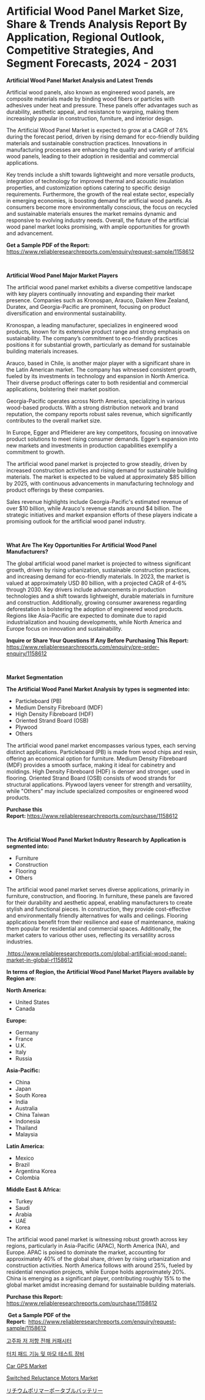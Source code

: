 <p><h1>Artificial Wood Panel Market Size, Share & Trends Analysis Report By Application, Regional Outlook, Competitive Strategies, And Segment Forecasts, 2024 - 2031</h1></p><p><strong>Artificial Wood Panel Market Analysis and Latest Trends</strong></p>
<p><p>Artificial wood panels, also known as engineered wood panels, are composite materials made by binding wood fibers or particles with adhesives under heat and pressure. These panels offer advantages such as durability, aesthetic appeal, and resistance to warping, making them increasingly popular in construction, furniture, and interior design.</p><p>The Artificial Wood Panel Market is expected to grow at a CAGR of 7.6% during the forecast period, driven by rising demand for eco-friendly building materials and sustainable construction practices. Innovations in manufacturing processes are enhancing the quality and variety of artificial wood panels, leading to their adoption in residential and commercial applications. </p><p>Key trends include a shift towards lightweight and more versatile products, integration of technology for improved thermal and acoustic insulation properties, and customization options catering to specific design requirements. Furthermore, the growth of the real estate sector, especially in emerging economies, is boosting demand for artificial wood panels. As consumers become more environmentally conscious, the focus on recycled and sustainable materials ensures the market remains dynamic and responsive to evolving industry needs. Overall, the future of the artificial wood panel market looks promising, with ample opportunities for growth and advancement.</p></p>
<p><strong>Get a Sample PDF of the Report:&nbsp;</strong> <a href="https://www.reliableresearchreports.com/enquiry/request-sample/1158612">https://www.reliableresearchreports.com/enquiry/request-sample/1158612</a></p>
<p>&nbsp;</p>
<p><strong>Artificial Wood Panel Major Market Players</strong></p>
<p><p>The artificial wood panel market exhibits a diverse competitive landscape with key players continually innovating and expanding their market presence. Companies such as Kronospan, Arauco, Daiken New Zealand, Duratex, and Georgia-Pacific are prominent, focusing on product diversification and environmental sustainability.</p><p>Kronospan, a leading manufacturer, specializes in engineered wood products, known for its extensive product range and strong emphasis on sustainability. The company’s commitment to eco-friendly practices positions it for substantial growth, particularly as demand for sustainable building materials increases.</p><p>Arauco, based in Chile, is another major player with a significant share in the Latin American market. The company has witnessed consistent growth, fueled by its investments in technology and expansion in North America. Their diverse product offerings cater to both residential and commercial applications, bolstering their market position.</p><p>Georgia-Pacific operates across North America, specializing in various wood-based products. With a strong distribution network and brand reputation, the company reports robust sales revenue, which significantly contributes to the overall market size.</p><p>In Europe, Egger and Pfleiderer are key competitors, focusing on innovative product solutions to meet rising consumer demands. Egger’s expansion into new markets and investments in production capabilities exemplify a commitment to growth.</p><p>The artificial wood panel market is projected to grow steadily, driven by increased construction activities and rising demand for sustainable building materials. The market is expected to be valued at approximately $85 billion by 2025, with continuous advancements in manufacturing technology and product offerings by these companies.</p><p>Sales revenue highlights include Georgia-Pacific's estimated revenue of over $10 billion, while Arauco's revenue stands around $4 billion. The strategic initiatives and market expansion efforts of these players indicate a promising outlook for the artificial wood panel industry.</p></p>
<p>&nbsp;</p>
<p><strong>What Are The Key Opportunities For Artificial Wood Panel Manufacturers?</strong></p>
<p><p>The global artificial wood panel market is projected to witness significant growth, driven by rising urbanization, sustainable construction practices, and increasing demand for eco-friendly materials. In 2023, the market is valued at approximately USD 80 billion, with a projected CAGR of 4-6% through 2030. Key drivers include advancements in production technologies and a shift towards lightweight, durable materials in furniture and construction. Additionally, growing consumer awareness regarding deforestation is bolstering the adoption of engineered wood products. Regions like Asia-Pacific are expected to dominate due to rapid industrialization and housing developments, while North America and Europe focus on innovation and sustainability.</p></p>
<p><strong>Inquire or Share Your Questions If Any Before Purchasing This Report:</strong> <a href="https://www.reliableresearchreports.com/enquiry/pre-order-enquiry/1158612">https://www.reliableresearchreports.com/enquiry/pre-order-enquiry/1158612</a></p>
<p>&nbsp;</p>
<p><strong>Market Segmentation</strong></p>
<p><strong>The Artificial Wood Panel Market Analysis by types is segmented into:</strong></p>
<p><ul><li>Particleboard (PB)</li><li>Medium Density Fibreboard (MDF)</li><li>High Density Fibreboard (HDF)</li><li>Oriented Strand Board (OSB)</li><li>Plywood</li><li>Others</li></ul></p>
<p><p>The artificial wood panel market encompasses various types, each serving distinct applications. Particleboard (PB) is made from wood chips and resin, offering an economical option for furniture. Medium Density Fibreboard (MDF) provides a smooth surface, making it ideal for cabinetry and moldings. High Density Fibreboard (HDF) is denser and stronger, used in flooring. Oriented Strand Board (OSB) consists of wood strands for structural applications. Plywood layers veneer for strength and versatility, while "Others" may include specialized composites or engineered wood products.</p></p>
<p><strong>Purchase this Report:&nbsp;</strong><a href="https://www.reliableresearchreports.com/purchase/1158612">https://www.reliableresearchreports.com/purchase/1158612</a></p>
<p>&nbsp;</p>
<p><strong>The Artificial Wood Panel Market Industry Research by Application is segmented into:</strong></p>
<p><ul><li>Furniture</li><li>Construction</li><li>Flooring</li><li>Others</li></ul></p>
<p><p>The artificial wood panel market serves diverse applications, primarily in furniture, construction, and flooring. In furniture, these panels are favored for their durability and aesthetic appeal, enabling manufacturers to create stylish and functional pieces. In construction, they provide cost-effective and environmentally friendly alternatives for walls and ceilings. Flooring applications benefit from their resilience and ease of maintenance, making them popular for residential and commercial spaces. Additionally, the market caters to various other uses, reflecting its versatility across industries.</p></p>
<p><a href="https://www.reliableresearchreports.com/global-artificial-wood-panel-market-in-global-r1158612">&nbsp;https://www.reliableresearchreports.com/global-artificial-wood-panel-market-in-global-r1158612</a></p>
<p><strong>In terms of Region, the Artificial Wood Panel Market Players available by Region are:</strong></p>
<p>
    <p> <strong> North America: </strong>
        <ul>
            <li>United States</li>
            <li>Canada</li>
        </ul>
        </p> 
    <p> <strong> Europe: </strong>
        <ul>
            <li>Germany</li>
            <li>France</li>
            <li>U.K.</li>
            <li>Italy</li>
            <li>Russia</li>
        </ul>
        </p> 
    <p> <strong> Asia-Pacific: </strong>
        <ul>
            <li>China</li>
            <li>Japan</li>
            <li>South Korea</li>
            <li>India</li>
            <li>Australia</li>
            <li>China Taiwan</li>
            <li>Indonesia</li>
            <li>Thailand</li>
            <li>Malaysia</li>
        </ul>
        </p> 
    <p> <strong> Latin America: </strong>
        <ul>
            <li>Mexico</li>
            <li>Brazil</li>
            <li>Argentina Korea</li>
            <li>Colombia</li>
        </ul>
        </p> 
    <p> <strong> Middle East & Africa: </strong>
        <ul>
            <li>Turkey</li>
            <li>Saudi</li>
            <li>Arabia</li>
            <li>UAE</li>
            <li>Korea</li>
        </ul>
    </p>
    </p>
<p><p>The artificial wood panel market is witnessing robust growth across key regions, particularly in Asia-Pacific (APAC), North America (NA), and Europe. APAC is poised to dominate the market, accounting for approximately 40% of the global share, driven by rising urbanization and construction activities. North America follows with around 25%, fueled by residential renovation projects, while Europe holds approximately 20%. China is emerging as a significant player, contributing roughly 15% to the global market amidst increasing demand for sustainable building materials.</p></p>
<p><strong>Purchase this Report: </strong><a href="https://www.reliableresearchreports.com/purchase/1158612">https://www.reliableresearchreports.com/purchase/1158612</a></p>
<p>&nbsp;<strong>Get a Sample PDF of the Report:&nbsp;&nbsp;</strong><a href="https://www.reliableresearchreports.com/enquiry/request-sample/1158612">https://www.reliableresearchreports.com/enquiry/request-sample/1158612</a></p>
<p><strong></strong></p>
<p><p><a href="https://medium.com/@zoeyjohns1913/high-frequency-low-resistance-electrolytic-capacitor-market-%EC%9D%98-%EA%B8%80%EB%A1%9C%EB%B2%8C-%EC%8B%9C%EC%9E%A5-%EA%B0%9C%EC%9A%94%EB%8A%94-%EC%A0%84-%EC%84%B8%EA%B3%84-%EB%B0%8F-%EC%A3%BC%EC%9A%94-%EC%8B%9C%EC%9E%A5%EC%9D%98-%EC%82%B0%EC%97%85%EC%97%90-%EC%98%81%ED%96%A5%EC%9D%84-342e37e7b54e">고주파 저 저항 전해 커패시터</a></p><p><a href="https://medium.com/@horacetkejs/%EC%84%B8%EA%B3%84-touch-pads-functionality-and-wear-testing-equipment-market-%EC%9D%80-2024%EC%97%90%EC%84%9C-2031%EB%A1%9C-%EC%97%B0%ED%8F%89%EA%B7%A0-%EC%A6%9D%EA%B0%80%EC%9C%A8%EC%9D%84-%EB%B3%B4%EC%9D%BC-%EA%B2%83%EC%9C%BC%EB%A1%9C-%EC%98%88%EC%83%81%EB%90%A9%EB%8B%88%EB%8B%A4-0c1aafb499bf">터치 패드 기능 및 마모 테스트 장비</a></p><p><a href="https://www.linkedin.com/pulse/what-factors-influence-car-gps-market-coming-years-product-9hhwe?trackingId=ySVz4hLMRI%2BcYk5HCO72bw%3D%3D">Car GPS Market</a></p><p><a href="https://www.linkedin.com/pulse/switched-reluctance-motors-market-size-share-trends-analysis-irh4e?trackingId=HUEUUVcWQI%2BI4i7j8NaLTA%3D%3D">Switched Reluctance Motors Market</a></p><p><a href="https://medium.com/@jasminebabez/lithium-polymer-portable-battery-market-%E3%81%AF-%E3%82%B3%E3%82%B9%E3%83%88%E7%AE%A1%E7%90%86%E3%81%A8%E5%8A%B9%E7%8E%87%E5%90%91%E4%B8%8A%E3%82%92%E5%84%AA%E5%85%88%E3%81%97%E3%81%BE%E3%81%99-%E3%81%95%E3%82%89%E3%81%AB-%E5%A0%B1%E5%91%8A%E6%9B%B8%E3%81%AF%E5%B8%82%E5%A0%B4%E3%81%AE%E9%9C%80%E8%A6%81%E9%9D%A2%E3%81%A8%E4%BE%9B%E7%B5%A6%E9%9D%A2%E3%81%AE%E4%B8%A1%E6%96%B9%E3%82%92%E3%82%AB%E3%83%90%E3%83%BC%E3%81%97%E3%81%A6%E3%81%84%E3%81%BE%E3%81%99-67145ee29a73">リチウムポリマーポータブルバッテリー</a></p></p>